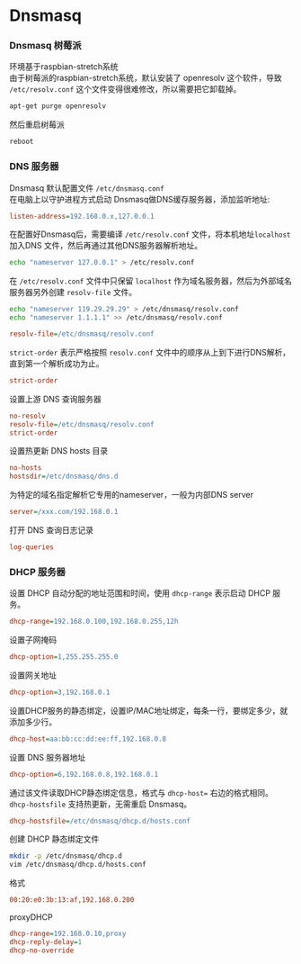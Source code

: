 # Dnsmasq           
### Dnsmasq 树莓派           
环境基于raspbian-stretch系统              
由于树莓派的raspbian-stretch系统，默认安装了 openresolv 这个软件，导致 `/etc/resolv.conf` 这个文件变得很难修改，所以需要把它卸载掉。          
```sh
apt-get purge openresolv
```
然后重启树莓派
```sh
reboot
```
### DNS 服务器           
Dnsmasq 默认配置文件 `/etc/dnsmasq.conf`        
在电脑上以守护进程方式启动 Dnsmasq做DNS缓存服务器，添加监听地址:        
```ini
listen-address=192.168.0.x,127.0.0.1
```
在配置好Dnsmasq后，需要编译 `/etc/resolv.conf` 文件，将本机地址`localhost` 加入DNS 文件，然后再通过其他DNS服务器解析地址。
```sh
echo "nameserver 127.0.0.1" > /etc/resolv.conf
```
在 `/etc/resolv.conf` 文件中只保留 `localhost` 作为域名服务器，然后为外部域名服务器另外创建 `resolv-file` 文件。         
```sh
echo "nameserver 119.29.29.29" > /etc/dnsmasq/resolv.conf
echo "nameserver 1.1.1.1" >> /etc/dnsmasq/resolv.conf
```
```ini
resolv-file=/etc/dnsmasq/resolv.conf
```
`strict-order` 表示严格按照 `resolv.conf` 文件中的顺序从上到下进行DNS解析，直到第一个解析成功为止。       
```ini
strict-order
```
设置上游 DNS 查询服务器              
```ini
no-resolv
resolv-file=/etc/dnsmasq/resolv.conf
strict-order
```
设置热更新 DNS hosts 目录       
```ini
no-hosts
hostsdir=/etc/dnsmasq/dns.d       
```
为特定的域名指定解析它专用的nameserver，一般为内部DNS server           
```ini
server=/xxx.com/192.168.0.1
```
打开 DNS 查询日志记录        
```ini
log-queries
```
### DHCP 服务器           
设置 DHCP 自动分配的地址范围和时间，使用 `dhcp-range` 表示启动 DHCP 服务。                
```ini
dhcp-range=192.168.0.100,192.168.0.255,12h         
```
设置子网掩码         
```ini
dhcp-option=1,255.255.255.0
```
设置网关地址            
```ini
dhcp-option=3,192.168.0.1
```
设置DHCP服务的静态绑定，设置IP/MAC地址绑定，每条一行，要绑定多少，就添加多少行。                
```ini
dhcp-host=aa:bb:cc:dd:ee:ff,192.168.0.8
```
设置 DNS 服务器地址            
```ini
dhcp-option=6,192.168.0.8,192.168.0.1
```
通过该文件读取DHCP静态绑定信息，格式与 `dhcp-host=` 右边的格式相同。`dhcp-hostsfile` 支持热更新，无需重启 Dnsmasq。           
```ini
dhcp-hostsfile=/etc/dnsmasq/dhcp.d/hosts.conf
```
创建 DHCP 静态绑定文件            
```sh
mkdir -p /etc/dnsmasq/dhcp.d
vim /etc/dnsmasq/dhcp.d/hosts.conf
```
格式
```ini
00:20:e0:3b:13:af,192.168.0.200
```
proxyDHCP           
```ini
dhcp-range=192.168.0.10,proxy
dhcp-reply-delay=1
dhcp-no-override
```